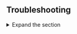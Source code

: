 ## Troubleshooting

<details>
 <summary>Expand the section</summary>

 ### Error AADSTS650051

If you are receiving the following error message, you might need to **delete older service principals of this application**. Please [delete the existing [service principal](https://docs.microsoft.com/azure/active-directory/develop/app-objects-and-service-principals) from the **enterprise app** blade of the tenant before re-creating this application]. Click on the **Enterprise Applications** blade in the portal, locate this application `WebApp_MultiTenant_v2`, navigate to its **properties** and click **Delete** to delete the service principal.

> OpenIdConnectProtocolException: Message contains error: 'invalid_client', error_description: 'AADSTS650051: Application '{applicationId}' is requesting permissions that are either invalid or out of date.

If you had provisioned a service principal of this app in the past and created a new one, the tenants that had signed-in in the app might still have the previous service principal registered causing a conflict with the new one. The solution for the conflict is to delete the older service principal from each tenant in the **Enterprise Application** menu.

### Error `The provided request must include a 'response_type' input parameter`

If you try to sign-in with a Microsoft account (MSA), such as hotmail.com, outlook.com, and msn.com, you'd receive this error during admin consent because MSA is not supported at the `/common` endpoint which this sample is using to obtain the admin consent.
Please use an admin account with from the Microsoft Entra tenant for this purpose.

 </details>
